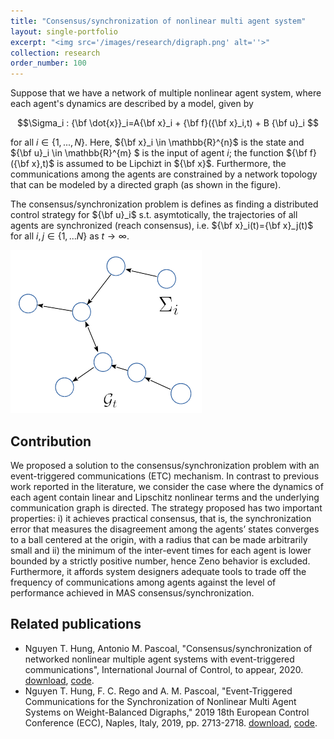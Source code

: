 ```yaml
---
title: "Consensus/synchronization of nonlinear multi agent system"
layout: single-portfolio
excerpt: "<img src='/images/research/digraph.png' alt=''>"
collection: research
order_number: 100
---
```

Suppose that we have a network of multiple nonlinear agent system, where each agent's dynamics are described by a model, given by 

$$\Sigma_i : {\bf \dot{x}}_i=A{\bf x}_i + {\bf f}({\bf x}_i,t) + B {\bf u}_i $$

for all $i \in \{1,...,N\}$. Here, ${\bf x}_i \in \mathbb{R}^{n}$ is the state and ${\bf u}_i \in \mathbb{R}^{m} $ is the input of agent $i$; the function ${\bf f}({\bf x},t)$ is assumed to be Lipchizt in ${\bf x}$. 
Furthermore, the communications among the agents are constrained by a network topology that can be modeled by a directed graph (as shown in the figure).

The consensus/synchronization problem is defines as finding a distributed control strategy for ${\bf u}_i$ s.t. asymtotically, the trajectories of all agents are synchronized (reach consensus), i.e. ${\bf x}_i(t)={\bf x}_j(t)$ for all $i,j \in \{1,...N\}$ as $t\to \infty$. 

![](/images/research/digraph.png)


## Contribution
We proposed a solution to the consensus/synchronization problem with an event-triggered communications (ETC) mechanism. In contrast to previous work reported in the literature, we consider the case where the dynamics of each agent contain linear and Lipschitz nonlinear terms and the underlying communication graph is directed. The strategy proposed has two important
properties: i) it achieves practical consensus, that is, the synchronization error that
measures the disagreement among the agents’ states converges to a ball centered at
the origin, with a radius that can be made arbitrarily small and ii) the minimum of
the inter-event times for each agent is lower bounded by a strictly positive number,
hence Zeno behavior is excluded. Furthermore, it affords system designers adequate
tools to trade off the frequency of communications among agents against the level
of performance achieved in MAS consensus/synchronization. 

## Related publications

-  Nguyen T. Hung, Antonio M. Pascoal, "Consensus/synchronization of networked nonlinear
multiple agent systems with event-triggered communications", International Journal of Control, to appear, 2020. [download](https://www.dropbox.com/s/sg4yg9zde0t98lk/IJCmainwithauthor_revised.pdf?dl=0), [code](https://github.com/nt-hung/consensus-synchronization-of-MAS-with-ETC.git).
- Nguyen T. Hung, F. C. Rego and A. M. Pascoal, "Event-Triggered Communications for the Synchronization of Nonlinear Multi Agent Systems on Weight-Balanced Digraphs," 2019 18th European Control Conference (ECC), Naples, Italy, 2019, pp. 2713-2718. [download](https://doi.org/10.23919/ECC.2019.8796277), [code]().

<!-- [Poster](/files/pdf/research/PolMeth 2019 Poster.pdf){: .btn--research} -->
